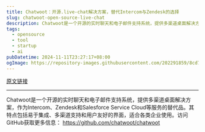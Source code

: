 ```yaml
---
title: Chatwoot：开源.live-chat解决方案，替代Intercom与Zendesk的选择
slug: chatwoot-open-source-live-chat
description: Chatwoot是一个开源的实时聊天和电子邮件支持系统，提供多渠道桌面解决方案，作为Intercom、Zendesk和Salesforce Service Cloud等服务的替代品。其特点包括易于集成、多渠道支持和用户友好的界面，适合各类企业使用。访问GitHub获取更多信息： https://github.com/chatwoot/chatwoot
tags: 
  - opensource
  - tool
  - startup
  - ai
pubDatetime: 2024-11-11T23:27:17+08:00
ogImage: https://repository-images.githubusercontent.com/202291859/8cd79280-a230-11eb-84f2-8cbe7eb11d7d
---
```


[原文链接](https://github.com/chatwoot/chatwoot)

---

Chatwoot是一个开源的实时聊天和电子邮件支持系统，提供多渠道桌面解决方案，作为Intercom、Zendesk和Salesforce Service Cloud等服务的替代品。其特点包括易于集成、多渠道支持和用户友好的界面，适合各类企业使用。访问GitHub获取更多信息： https://github.com/chatwoot/chatwoot

